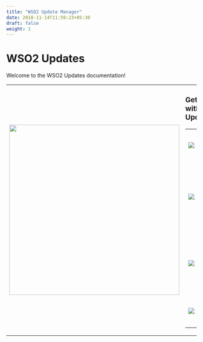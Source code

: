 ```yaml
---
title: "WSO2 Update Manager"
date: 2018-11-14T11:59:23+05:30
draft: false
weight: 1
---
```

# WSO2 Updates

Welcome to the WSO2 Updates documentation! 

<table>
<tbody>
<tr class="odd">
<td style="text-align: left;"><div class="content-wrapper">
<p><img src="https://github.com/sherenewso2/TestHugo/blob/master/content/WSO2-Update-Manager-Docs/attachments/103318206/103318208.png?raw=true" width="450" /></p>
</div></td>
<td><div class="content-wrapper">
<div class="getstarted">
<h3 id="WSO2Updates-GetstartedwithWSO2Updates">Get started with WSO2 Updates</h3>
<div class="table-wrap">
<table>
<colgroup>
<col style="width: 50%" />
<col style="width: 50%" />
</colgroup>
<tbody>
<tr class="odd">
<td><div class="content-wrapper">
<img src="https://github.com/sherenewso2/TestHugo/blob/master/content/WSO2-Update-Manager-Docs/attachments/103318206/103318225.png?raw=true" />
</div></td>
<td><strong><a href="Introduction_103318227.html">Introduction</a></strong><br />
What are WSO2 Updates.</td>
</tr>
<tr class="even">
<td><img src="https://github.com/sherenewso2/TestHugo/blob/master/content/WSO2-Update-Manager-Docs/attachments/103318206/103318224.png?raw=true" /></td>
<td><strong><strong><a href="Using-WSO2-In-Place-Updates_103318230.html">WSO2 In-Place Updates</a></strong><br />
</strong>Get updates using the WSO2 in-place updates tool.</td>
</tr>
<tr class="odd">
<td><img src="https://github.com/sherenewso2/TestHugo/blob/master/content/WSO2-Update-Manager-Docs/attachments/103318206/103318224.png?raw=true" /></td>
<td><strong><strong><a href="Using-WSO2-Update-Manager_103318231.html">WSO2 Update Manager</a></strong><br />
</strong>Get updates using WSO2 Update Manager (WUM).</td>
</tr>
<tr class="even">
<td><img src="https://github.com/sherenewso2/TestHugo/blob/master/content/WSO2-Update-Manager-Docs/attachments/103318206/103318221.png?raw=true" /></td>
<td><strong><a href="FAQ_103318229.html">FAQs</a></strong><br />
Have a question? Check here.</td>
</tr>
</tbody>
</table>
</div>

</div>

</div></td>
</tr>
</tbody>
</table>